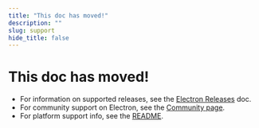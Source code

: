 ```yaml
---
title: "This doc has moved!"
description: ""
slug: support
hide_title: false
---
```


# This doc has moved!

* For information on supported releases, see the [Electron Releases](latest/tutorial/electron-timelines.md) doc.
* For community support on Electron, see the [Community page](https://www.electronjs.org/community).
* For platform support info, see the [README](latest/development/README.md).

